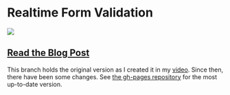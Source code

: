 # Realtime Form Validation

![](https://bitsofco.de/content/images/2016/06/Realtime_Validation2.gif)

## [Read the Blog Post](https://bitsofco.de/realtime-form-validation/#comment-2754183495)

This branch holds the original version as I created it in my [video](https://youtu.be/m4Fru330HqQ). Since then, there have been some changes. See [the gh-pages repository](https://github.com/ireade/form-validation-realtime/tree/gh-pages) for the most up-to-date version. 